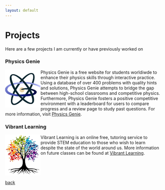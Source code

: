 ```yaml
---
layout: default
---
```


# Projects
Here are a few projects I am currently or have previously worked on

### Physics Genie

<img align="left" src="https://github.com/rubrub314/rubrub314.github.io/blob/main/img/Screenshot_20221123_041910.png" width = "115"> Physics Genie is a free website for students worldiwde to enhance their physics skills through interactive practice. Using a database of over 400 problems with quality hints and solutions, Physics Genie attempts to bridge the gap between high-school classrooms and competitive physics. Furthermore, Physics Genie fosters a positive competitive environment with a leaderboard for users to compare progress and a review page to study past questions. For more information, visit [Physics Genie](https://physicsgenie.ga/).

### Vibrant Learning
<img align="left" src="https://github.com/rubrub314/rubrub314.github.io/blob/main/img/VibrantLeaning.png" width = "115"> Vibrant Learning is an online free, tutoring service to provide STEM education to those who wish to learn despite the state of the world around us. More information on future classes can be found at [Vibrant Learning](https://vibrantlearning.github.io/). 

<br>
<br>
<br>

[back](./)
